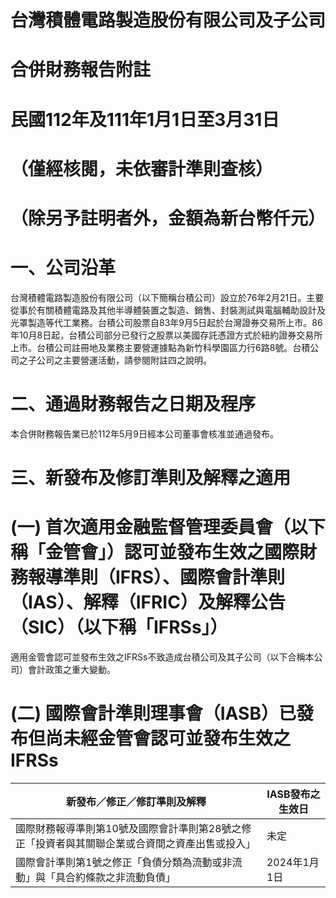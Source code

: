 # 台灣積體電路製造股份有限公司及子公司

# 合併財務報告附註

# 民國112年及111年1月1日至3月31日

# （僅經核閱，未依審計準則查核）

# （除另予註明者外，金額為新台幣仟元）

# 一、公司沿革

台灣積體電路製造股份有限公司（以下簡稱台積公司）設立於76年2月21日。主要從事於有關積體電路及其他半導體裝置之製造、銷售、封裝測試與電腦輔助設計及光罩製造等代工業務。台積公司股票自83年9月5日起於台灣證券交易所上市。86年10月8日起，台積公司部分已發行之股票以美國存託憑證方式於紐約證券交易所上市。台積公司註冊地及業務主要營運據點為新竹科學園區力行6路8號。台積公司之子公司之主要營運活動，請參閱附註四之說明。

# 二、通過財務報告之日期及程序

本合併財務報告業已於112年5月9日經本公司董事會核准並通過發布。

# 三、新發布及修訂準則及解釋之適用

# (一) 首次適用金融監督管理委員會（以下稱「金管會」）認可並發布生效之國際財務報導準則（IFRS）、國際會計準則（IAS）、解釋（IFRIC）及解釋公告（SIC）（以下稱「IFRSs」）

適用金管會認可並發布生效之IFRSs不致造成台積公司及其子公司（以下合稱本公司）會計政策之重大變動。

# (二) 國際會計準則理事會（IASB）已發布但尚未經金管會認可並發布生效之IFRSs

|新發布／修正／修訂準則及解釋|IASB發布之生效日|
|---|---|
|國際財務報導準則第10號及國際會計準則第28號之修正「投資者與其關聯企業或合資間之資產出售或投入」|未定|
|國際會計準則第1號之修正「負債分類為流動或非流動」與「具合約條款之非流動負債」|2024年1月1日|